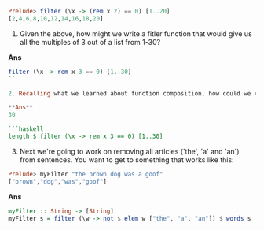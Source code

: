 ```haskell
Prelude> filter (\x -> (rem x 2) == 0) [1..20]
[2,4,6,8,10,12,14,16,18,20]
```
1. Given the above, how might we write a fitler function that would give us all the multiples of 3 out of a list from 1-30?

**Ans**
  
```haskell
filter (\x -> rem x 3 == 0) [1..30]
``

2. Recalling what we learned about function composition, how could we compose the above function with the length function to tell us *how many* multiples of 3 are between 1 and 30?

**Ans**
30

```haskell
length $ filter (\x -> rem x 3 == 0) [1..30]
```

3. Next we're going to work on removing all articles ('the', 'a' and 'an') from sentences. You want to get to something that works like this:

```haskell
Prelude> myFilter "the brown dog was a goof"
["brown","dog","was","goof"]
```

**Ans**

```haskell
myFilter :: String -> [String]
myFilter s = filter (\w -> not $ elem w ["the", "a", "an"]) $ words s
```

